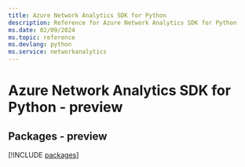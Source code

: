 ```yaml
---
title: Azure Network Analytics SDK for Python
description: Reference for Azure Network Analytics SDK for Python
ms.date: 02/09/2024
ms.topic: reference
ms.devlang: python
ms.service: networkanalytics
---
```

# Azure Network Analytics SDK for Python - preview
## Packages - preview
[!INCLUDE [packages](network-analytics-index.md)]